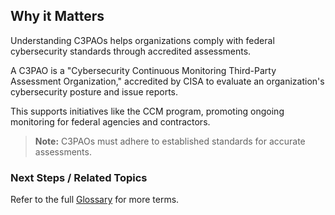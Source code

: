 
## Why it Matters
Understanding C3PAOs helps organizations comply with federal cybersecurity standards through accredited assessments.

A C3PAO is a "Cybersecurity Continuous Monitoring Third-Party Assessment Organization," accredited by CISA to evaluate an organization's cybersecurity posture and issue reports.

This supports initiatives like the CCM program, promoting ongoing monitoring for federal agencies and contractors.

> **Note:** C3PAOs must adhere to established standards for accurate assessments.

### Next Steps / Related Topics
Refer to the full [Glossary](/11-references-&-glossary/index.md) for more terms.
